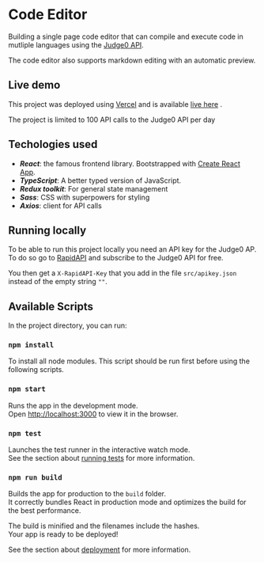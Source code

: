 # Code Editor

Building a single page code editor that can compile and execute code in mutliple languages using the [Judge0 API](https://rapidapi.com/judge0-official/api/judge0-ce).

The code editor also supports markdown editing with an automatic preview.

## Live demo

This project was deployed using [Vercel](https://vercel.com/) and is available [live here](https://code-editor-mysticboi.vercel.app/) . 

The project is limited to 100 API calls to the Judge0 API per day
## Techologies used

- ***React***: the famous frontend library. Bootstrapped with [Create React App](https://github.com/facebook/create-react-app).
- ***TypeScript***: A better typed version of JavaScript.
- ***Redux toolkit***: For general state management
- ***Sass***: CSS with superpowers for styling
- ***Axios***: client for API calls

## Running locally

To be able to run this project locally you need an API key for the Judge0 AP. 
To do so go to [RapidAPI](https://rapidapi.com/judge0-official/api/judge0-ce) and subscribe to the Judge0 API for free. 

You then get a `X-RapidAPI-Key` that you add in the file `src/apikey.json` instead of the empty string `""`.

## Available Scripts

In the project directory, you can run:

### `npm install`
To install all node modules. This script should be run first before using the following scripts.

### `npm start`

Runs the app in the development mode.\
Open [http://localhost:3000](http://localhost:3000) to view it in the browser.
### `npm test`

Launches the test runner in the interactive watch mode.\
See the section about [running tests](https://facebook.github.io/create-react-app/docs/running-tests) for more information.

### `npm run build`

Builds the app for production to the `build` folder.\
It correctly bundles React in production mode and optimizes the build for the best performance.

The build is minified and the filenames include the hashes.\
Your app is ready to be deployed!

See the section about [deployment](https://facebook.github.io/create-react-app/docs/deployment) for more information.
